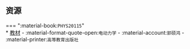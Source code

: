 ## 资源  
=== ":material-book:`PHYS20115`"  
    * [教材](https://api.hanximeng.com/lanzou/?url=https://cqu-openlib.lanzout.com/iPS8n2o4owtg&type=down) - :material-format-quote-open:`电动力学` - :material-account:`郭硕鸿` - :material-printer:`高等教育出版社`  